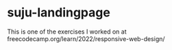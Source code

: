 # suju-landingpage

This is one of the exercises I worked on at 
freecodecamp.org/learn/2022/responsive-web-design/
